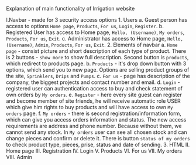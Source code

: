 Explanation of main functionality of Irrigation website

I.Navbar - made for 3 security access options
    1. Users
        a. Guest person has access to options `Home page`, `Products`, `For us`, `Login`, `Register`.
        b. Registered User has access to Home page, `Hello, (Username)`, `My orders`, `Products`, `For us`, `Exit`.
        c. Administrator has access to Home page, `Hello, (Username)`, `Admin`, `Products`, `For us`, `Exit`.
    2. Elements of navbar
        a. `Home page` - consist picture and short description of each type of product. There is 2 buttons - `show more`
            to show full description. Second button is `products`, which redirect to products page.
        b. `Products` - it's drop down button with 3 options, which send you to new page. Options are selling product groups 
            of the site, `Sprinklers`, `Drips` and `Pumps`.
        c. `For us` - page has description of the company, the biggest projects and contact number and email.
        d. `Login` - registered user can authentication access to buy and check statement of own orders by `My orders`.
        e. `Register` - here every site guest can register and become member of site friends, he will receive automatic 
            role USER which give him rights to buy products and will have access to own `My orders` page.
        f. `My orders` - there is second registration/information form, which can give you access orders information and status.
            The new access requirements are address and phone number. Because without them, we cannot send any stock.
            In `My orders` user can see all chosen stock and can change pieces and confirm or delete it. There is button
            `status of my orders` to check product type, pieces, prise, status and date of sending.
    3. HTML
II. Home page
III. Registration
IV. Login
V. Products
VI. For us
VII. My orders
VIII. Admin

